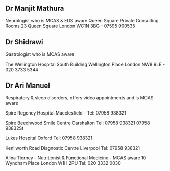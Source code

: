 ## Dr Manjit Mathura 

Neurologist who is MCAS & EDS aware 
Queen Square Private Consulting Rooms
23 Queen Square London WC1N 3BG - 07595 900535

## Dr Shidrawi

Gastrologist who is MCAS aware

The Wellington Hospital
South Building Wellington Place
London NW8 9LE - 020 3733 5344

## Dr Ari Manuel

Respiratory & sleep disorders, offers video appointments and is MCAS aware

Spire Regency Hospital Macclesfield -
Tel: 07958 938321

Spire Beechwood Smile Centre
Carshalton
Tel: 07958 938321 07958 93832St 

Lukes Hospital Oxford
Tel:
07958 938321

Kenilworth Road Diagnostic Centre
Liverpool 
Tel: 07958 938321

Alina Tierney - Nutritionist & Functional Medicine - MCAS aware
10 Wyndham Place London W1H 2PU
Tel: 020 3332 0030
